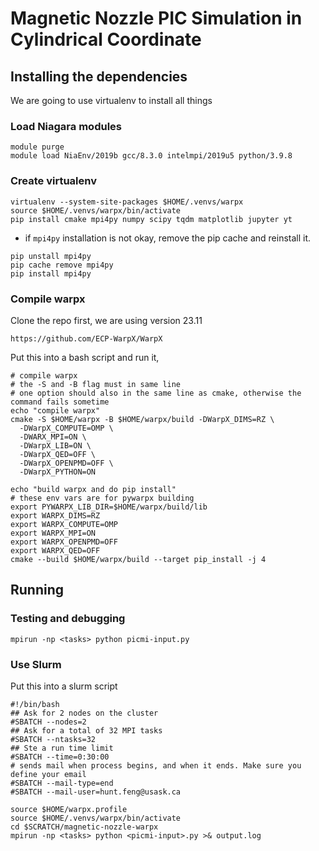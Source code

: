 # Magnetic Nozzle PIC Simulation in Cylindrical Coordinate

## Installing the dependencies

We are going to use virtualenv to install all things
### Load Niagara modules
```
module purge
module load NiaEnv/2019b gcc/8.3.0 intelmpi/2019u5 python/3.9.8
```

### Create virtualenv
```
virtualenv --system-site-packages $HOME/.venvs/warpx
source $HOME/.venvs/warpx/bin/activate
pip install cmake mpi4py numpy scipy tqdm matplotlib jupyter yt
```
- if `mpi4py` installation is not okay, remove the pip cache and reinstall it.
```
pip unstall mpi4py
pip cache remove mpi4py
pip install mpi4py
```

### Compile warpx
Clone the repo first, we are using version 23.11
```
https://github.com/ECP-WarpX/WarpX
```
Put this into a bash script and run it,
```
# compile warpx
# the -S and -B flag must in same line
# one option should also in the same line as cmake, otherwise the command fails sometime
echo "compile warpx"
cmake -S $HOME/warpx -B $HOME/warpx/build -DWarpX_DIMS=RZ \
  -DWarpX_COMPUTE=OMP \
  -DWARX_MPI=ON \
  -DWarpX_LIB=ON \
  -DWarpX_QED=OFF \
  -DWarpX_OPENPMD=OFF \
  -DWarpX_PYTHON=ON

echo "build warpx and do pip install"
# these env vars are for pywarpx building
export PYWARPX_LIB_DIR=$HOME/warpx/build/lib
export WARPX_DIMS=RZ
export WARPX_COMPUTE=OMP
export WARPX_MPI=ON
export WARPX_OPENPMD=OFF
export WARPX_QED=OFF
cmake --build $HOME/warpx/build --target pip_install -j 4
```

## Running

### Testing and debugging
```
mpirun -np <tasks> python picmi-input.py
```

### Use Slurm
Put this into a slurm script
```
#!/bin/bash
## Ask for 2 nodes on the cluster
#SBATCH --nodes=2
## Ask for a total of 32 MPI tasks
#SBATCH --ntasks=32
## Ste a run time limit
#SBATCH --time=0:30:00
# sends mail when process begins, and when it ends. Make sure you define your email 
#SBATCH --mail-type=end 
#SBATCH --mail-user=hunt.feng@usask.ca 

source $HOME/warpx.profile 
source $HOME/.venvs/warpx/bin/activate
cd $SCRATCH/magnetic-nozzle-warpx
mpirun -np <tasks> python <picmi-input>.py >& output.log
```
